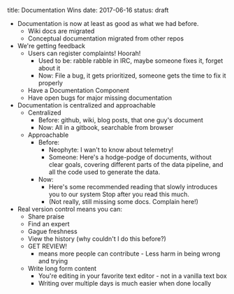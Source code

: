 title: Documentation Wins
date: 2017-06-16
status: draft


* Documentation is now at least as good as what we had before.
    * Wiki docs are migrated
    * Conceptual documentation migrated from other repos
* We're getting feedback
    * Users can register complaints! Hoorah!
        * Used to be: rabble rabble in IRC, maybe someone fixes it, forget about it
        * Now: File a bug, it gets prioritized, someone gets the time to fix it properly
    * Have a Documentation Component
    * Have open bugs for major missing documentation
* Documentation is centralized and approachable
    * Centralized
        * Before: github, wiki, blog posts, that one guy's document
        * Now: All in a gitbook, searchable from browser
    * Approachable
        * Before:
            * Neophyte: I wan't to know about telemetry!
            * Someone: Here's a hodge-podge of documents, without clear goals,
                covering different parts of the data pipeline, and all the code used
                to generate the data.
        * Now:
            * Here's some recommended reading that slowly introduces you to our system
                Stop after you read this much.
            * (Not really, still missing some docs. Complain here!)
* Real version control means you can:
    * Share praise
    * Find an expert
    * Gague freshness
    * View the history (why couldn't I do this before?)
    * GET REVIEW!
        * means more people can contribute - Less harm in being wrong and trying
    * Write long form content
        * You're editing in your favorite text editor - not in a vanilla text box
        * Writing over multiple days is much easier when done locally

